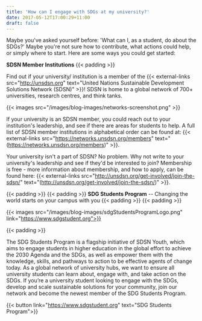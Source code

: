 ```yaml
---
title: 'How can I engage with SDGs at my university?'
date: 2017-05-12T17:00:29+11:00
draft: false
---
```


Maybe you've asked yourself before: 'What can I, as a student, do about the SDGs?' Maybe you're not sure how to contribute, what actions could help, or simply where to start. Here are some ways you could get started:

**SDSN Member Institutions**
{{< padding >}}

Find out if your university/ institution is a member of the {{< external-links src="http://unsdsn.org" text="United Nations Sustainable Development Solutions Network (SDSN)" >}}! SDSN is home to a global network of 700+ universities, research centres, and think tanks.

{{< images src="/images/blog-images/networks-screenshot.png" >}}

If your university is an SDSN member, you could reach out to your institution's leadership, and see if there are areas for students to help. A full list of SDSN member institutions in alphabetical order can be found at: {{< external-links src="https://networks.unsdsn.org/members" text="(https://networks.unsdsn.org/members)" >}}.

Your university isn't a part of SDSN? No problem. Why not write to your university's leadership and see if they'd be interested to join? Membership is free - more information about membership, and how to apply, can be found here: {{< external-links src="http://unsdsn.org/get-involved/join-the-sdsn/" text="(http://unsdsn.org/get-involved/join-the-sdsn/)" >}}.

{{< padding >}}
{{< padding >}}
**SDG Students Program** -- Changing the world starts on your campus with you
{{< padding >}}
{{< padding >}}

{{< images src="/images/blog-images/sdgStudentsProgramLogo.png" link="https://www.sdgstudent.org">}}

{{< padding >}}

The SDG Students Program is a flagship initiative of SDSN Youth, which aims to engage students in higher education in the global effort to achieve the 2030 Agenda and the SDGs, as well as empower them with the knowledge, skills, and pathways to action to be effective agents of change today. As a global network of university hubs, we want to ensure all university students can learn about, engage with, and take action on the SDGs. If you’re a university student looking to engage with the SDGs, develop and scale sustainable solutions for your community, join our network and become the newest member of the SDG Students Program.

{{< button link="https://www.sdgstudent.org" text="SDG Students Program">}}
